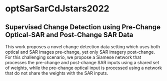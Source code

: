# optSarSarCdJstars2022

## Supervised Change Detection using Pre-Change Optical-SAR and Post-Change SAR Data

This work proposes a novel change detection data setting which uses both optical and SAR images pre-change, yet only SAR imagery post-change. For this challenging scenario, we propose a Siamese network that processes the pre-change and post-change SAR inputs using a shared set of weights, while the pre-change optical input is processed using a network that do not share the weights with the SAR inputs.
